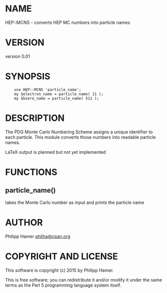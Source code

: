 # NAME

HEP::MCNS - converts HEP MC numbers into particle names

# VERSION

version 0.01

# SYNOPSIS

        use HEP::MCNS 'particle_name';
        my $electron_name = particle_name( 11 );
        my $bzero_name = particle_name( 511 );

# DESCRIPTION

The PDG Monte Carlo Numbering Scheme assigns a unique identifier to each particle.
This module converts those numbers into readable particle names.

LaTeX output is planned but not yet implemented

# FUNCTIONS

## particle\_name()

takes the Monte Carlo number as input and prints the particle name 

# AUTHOR

Philipp Hamer <philha@cpan.org>

# COPYRIGHT AND LICENSE

This software is copyright (c) 2015 by Philipp Hamer.

This is free software; you can redistribute it and/or modify it under
the same terms as the Perl 5 programming language system itself.
